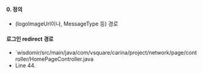 
#### 0. 정의
- (logoImageUrl이나, MessageType 등) 경로
#### 로그인 redirect 경로
- `wisdomir/src/main/java/com/vsquare/carina/project/network/page/controller/HomePageController.java
- Line 44.


